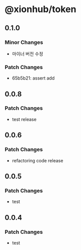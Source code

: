 # @xionhub/token

## 0.1.0

### Minor Changes

- 마이너 버전 수정

### Patch Changes

- 65b5b21: assert add

## 0.0.8

### Patch Changes

- test release

## 0.0.6

### Patch Changes

- refactoring code release

## 0.0.5

### Patch Changes

- test

## 0.0.4

### Patch Changes

- test
